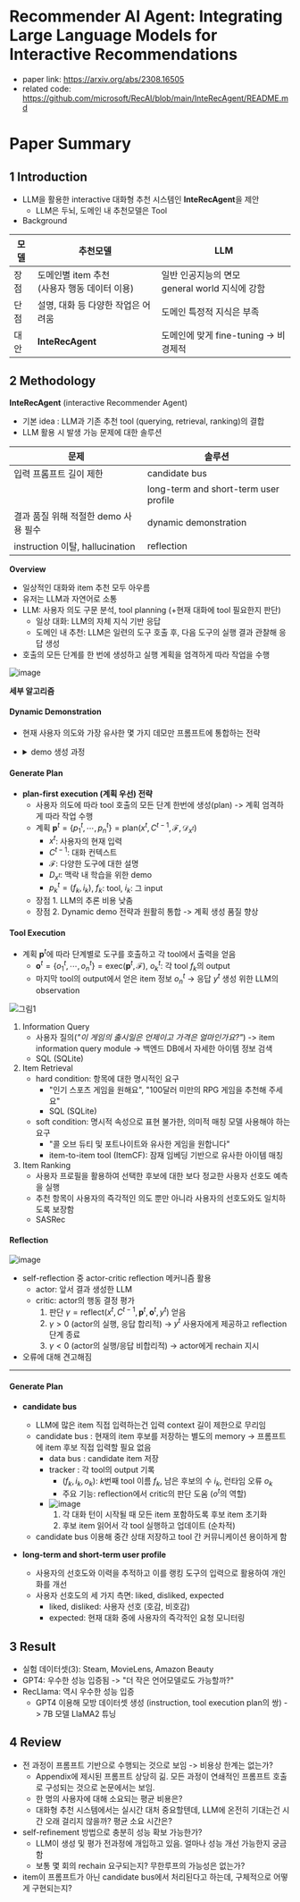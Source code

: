 # Recommender AI Agent: Integrating Large Language Models for Interactive Recommendations 
- paper link: https://arxiv.org/abs/2308.16505
- related code: https://github.com/microsoft/RecAI/blob/main/InteRecAgent/README.md


# Paper Summary
## 1 Introduction
- LLM을 활용한 interactive 대화형 추천 시스템인 **InteRecAgent**을 제안
	- LLM은 두뇌, 도메인 내 추천모델은 Tool
- Background

| 모델  | 추천모델                             | LLM                                 |
| --- | -------------------------------- | ----------------------------------- |
| 장점  | 도메인별 item 추천 <br>(사용자 행동 데이터 이용) | 일반 인공지능의 면모<br>general world 지식에 강함 |
| 단점  | 설명, 대화 등 다양한 작업은 어려움             | 도메인 특정적 지식은 부족                      |
| 대안  | **InteRecAgent**                     | 도메인에 맞게 fine-tuning -> 비경제적         |


## 2 Methodology
**InteRecAgent** (interactive Recommender Agent)
- 기본 idea : LLM과 기존 추천 tool (querying, retrieval, ranking)의 결합
- LLM 활용 시 발생 가능 문제에 대한 솔루션

| 문제                            | 솔루션                                   |
| ----------------------------- | ------------------------------------- |
| 입력 프롬프트 길이 제한                 | candidate bus                         |
|                               | long-term and short-term user profile |
| 결과 품질 위해 적절한 demo 사용 필수       | dynamic demonstration                 |
| instruction 이탈, hallucination | reflection                            |

**Overview**
- 일상적인 대화와 item 추천 모두 아우름
- 유저는 LLM과 자연어로 소통
- LLM: 사용자 의도 구문 분석, tool planning (+현재 대화에 tool 필요한지 판단)
  - 일상 대화: LLM의 자체 지식 기반 응답
  - 도메인 내 추천: LLM은 일련의 도구 호출 후, 다음 도구의 실행 결과 관찰해 응답 생성
- 호출의 모든 단계를 한 번에 생성하고 실행 계획을 엄격하게 따라 작업을 수행

![image](https://github.com/minjijeong98/paper_review/assets/162319450/01ad1c3a-5f80-4a7d-adc5-b423bbbd0cbf)

**세부 알고리즘**
#### Dynamic Demonstration
- 현재 사용자 의도와 가장 유사한 몇 가지 데모만 프롬프트에 통합하는 전략
- <details>
	<summary>demo 생성 과정</summary> 
	
	- sentence-transformer 사용해 demo를 벡터로 인코딩, ChromaDB 사용해 저장
	- step
	  1. 시드 데모 제작: 몇 가지 일반적인 사용자 의도와 그에 따른 execution을 수동으로 작성
	  2. LLM 사용해 더 많은 데모 생성: input-first, output-first 전략 사용
	     - input-first 전략
	       1. LLM이 seed demonstration의 의도 경쟁시켜서 $x$ 생성
	       2. 이러한 의도에 대한 계획 $\boldsymbol{p}$ 생성
	     - output-first 전략
	       1. LLM에 계획 $\boldsymbol{p}$ 제공, 그에 해당하는 사용자 의도 $x$ 생성
	       2. LLM 사용해 의도에 대한 계획 $\tilde{\boldsymbol{p}}$ 생성
	       3. 생성된 계획 $\tilde{\boldsymbol{p}}$가 주어진 계획 $\boldsymbol{p}$와 일치하는지 검증
	          - 불일치: 생성된 의도의 품질이 충분히 높지 않음 의미 -> 제거. 일관성 있는 데모만 유지함
	          - 사용 가능한 모든 계획에 해당하는 데모 얻을 수 있으므로 데모에 다양성 제공 가능
	- (예시) 게임 도메인에서 생성된 demonstration
	
	| Intent (by GPT-4) | 내가 ITEM1, ITEM2, ITEM3을 선호할 때, 이에 따라 TYPE1과 TYPE2의 아이템을 몇가지 제안해줘.                                                                                                             |
	| ----------------- | ----------------------------------------------------------------------------------------------------------------------------------------------------------------------------- |
	| Plan (by GPT-4)   | 1. SQL Retrieval Tool : TYPE1, TYPE2<br>2. Ranking Tool : ITEM 1, 2, 3에 대한 선호 사용<br>3. Candidate Fetching Tool                                                                |
	| Plan              | 1. Candidates Storing Tool : ITEM 1, 2, 3<br>2. SQL Retrieval Tool : TYPE<br>3. ItemCF Retrieval Tool: ITEM <br>4. Ranking Tool: preference 이용 <br>5. Candidate Fetching Tool |
	| Intent (by GPT-4) | 나는 ITEM1, ITEM2, ITEM3이라는 아이템 목록을 가지고 있다. 나는 ITEM과 유사한 TYPE의 아이템을 원하고, 내 선호에 따라 이들의 순위를 매겨라.                                                                                  |
	</details>



#### Generate Plan
- **plan-first execution (계획 우선) 전략**
	- 사용자 의도에 따라 tool 호출의 모든 단계 한번에 생성(plan) -> 계획 엄격하게 따라 작업 수행
	- 계획 $\boldsymbol{p}^t = \{p_1^t, \cdots, p_n^t\} = \text{plan}(x^t, C^{t-1}, \mathcal{F}, \mathcal{D}_{x^t})$
		- $x^t$: 사용자의 현재 입력
		- $C^{t-1}$: 대화 컨텍스트 
		- $\mathcal{F}$: 다양한 도구에 대한 설명
		- $D_{x^t}$: 맥락 내 학습을 위한 demo
		- $p_k^t = (f_k, i_k)$,       $f_k$: tool, $i_k$: 그 input
	- 장점 1. LLM의 추론 비용 낮춤
	- 장점 2. Dynamic demo 전략과 원활히 통합 -> 계획 생성 품질 향상

#### Tool Execution
- 계획  $\boldsymbol{p}^t$에 따라 단계별로 도구를 호출하고 각 tool에서 출력을 얻음
	- $\boldsymbol{o}^t = \{o_1^t, \cdots, o_n^t\} = \text{exec}(\boldsymbol{p}^t, \mathcal{F})$,   $o_k^t$: 각 tool $f_k$의 output
	- 마지막 tool의 output에서 얻은 item 정보 $o_n^t$ -> 응답 $y^t$ 생성 위한 LLM의 observation

![그림1](https://github.com/minjijeong98/paper_review/assets/162319450/866de6ef-6c32-49f7-a2cb-9928e4b8a292)
1. Information Query
	- 사용자 질의(*"이 게임의 출시일은 언제이고 가격은 얼마인가요?"*) -> item information query module -> 백엔드 DB에서 자세한 아이템 정보 검색
	- SQL (SQLite)
1. Item Retrieval
	- hard condition: 항목에 대한 명시적인 요구
		- "인기 스포츠 게임을 원해요",  "100달러 미만의 RPG 게임을 추천해 주세요"
		- SQL (SQLite)
	- soft condition: 명시적 속성으로 표현 불가한, 의미적 매칭 모델 사용해야 하는 요구
		-  "콜 오브 듀티 및 포트나이트와 유사한 게임을 원합니다"
		- item-to-item tool (ItemCF): 잠재 임베딩 기반으로 유사한 아이템 매칭
2. Item Ranking
	- 사용자 프로필을 활용하여 선택한 후보에 대한 보다 정교한 사용자 선호도 예측을 실행
	- 추천 항목이 사용자의 즉각적인 의도 뿐만 아니라 사용자의 선호도와도 일치하도록 보장함
	- SASRec

#### Reflection
![image](https://github.com/minjijeong98/paper_review/assets/162319450/1347f24e-0ccd-4a91-a3cf-1fa93824ec1c)
-  self-reflection 중 actor-critic reflection 메커니즘 활용
	- actor: 앞서 결과 생성한 LLM
	- critic: actor의 행동 결정 평가
		1. 판단 $\gamma = \text{reflect}(x^t, C^{t-1}, \boldsymbol{p}^t, \boldsymbol{o}^t, y^t)$ 얻음
  		2. $\gamma>0$ (actor의 실행, 응답 합리적) -> $y^t$ 사용자에게 제공하고 reflection 단계 종료
		3. $\gamma < 0$ (actor의 실행/응답 비합리적) -> actor에게 rechain 지시
- 오류에 대해 견고해짐

---
#### Generate Plan
- **candidate bus**
	- LLM에 많은 item 직접 입력하는건 입력 context 길이 제한으로 무리임
	- candidate bus : 현재의 item 후보를 저장하는 별도의 memory -> 프롬프트에 item 후보 직접 입력할 필요 없음
		- data bus : candidate item 저장 
		- tracker : 각 tool의 output 기록
			- $(f_k, i_k, o_k)$: $k$번째 tool 이름 $f_k$, 남은 후보의 수 $i_k$, 런타임 오류 $o_k$
			- 주요 기능: reflection에서 critic의 판단 도움 ($o^t$의 역할)
		- ![image](https://github.com/minjijeong98/paper_review/assets/162319450/4f8ccaa6-e6f3-4a1b-8cdc-bce7a4311fd1)
			1. 각 대화 턴이 시작될 때 모든 item 포함하도록 후보 item 초기화
			2. 후보 item 읽어서 각 tool 실행하고 업데이트 (순차적)
	- candidate bus 이용해 중간 상태 저장하고 tool 간 커뮤니케이션 용이하게 함

- **long-term and short-term user profile**
	- 사용자의 선호도와 이력을 추적하고 이를 랭킹 도구의 입력으로 활용하여 개인화를 개선
	- 사용자 선호도의 세 가지 측면: liked, disliked, expected
		- liked, disliked: 사용자 선호 (호감, 비호감)
		- expected: 현재 대화 중에 사용자의 즉각적인 요청 모니터링 

## 3 Result
- 실험 데이터셋(3): Steam, MovieLens, Amazon Beauty
- GPT4: 우수한 성능 입증됨 -> "더 작은 언어모델로도 가능할까?"
- RecLlama: 역시 우수한 성능 입증 
	- GPT4 이용해 모방 데이터셋 생성 (instruction, tool execution plan의 쌍) -> 7B 모델 LlaMA2 튜닝

## 4 Review
- 전 과정이 프롬프트 기반으로 수행되는 것으로 보임 -> 비용상 한계는 없는가?
  - Appendix에 제시된 프롬프트 상당히 긺. 모든 과정이 연쇄적인 프롬프트 호출로 구성되는 것으로 논문에서는 보임.
  - 한 명의 사용자에 대해 소요되는 평균 비용은?
  - 대화형 추천 시스템에서는 실시간 대처 중요할텐데, LLM에 온전히 기대는건 시간 오래 걸리지 않을까? 평균 소요 시간은?
- self-refinement 방법으로 충분히 성능 확보 가능한가?
  - LLM이 생성 및 평가 전과정에 개입하고 있음. 얼마나 성능 개선 가능한지 궁금함
  - 보통 몇 회의 rechain 요구되는지? 무한루프의 가능성은 없는가?
- item이 프롬프트가 아닌 candidate bus에서 처리된다고 하는데, 구체적으로 어떻게 구현되는지?






